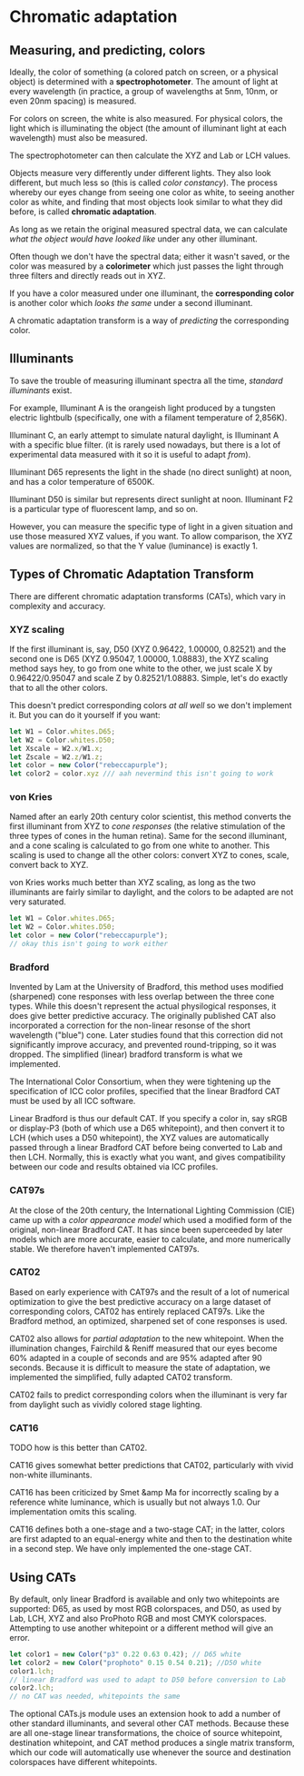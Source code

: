 # Chromatic adaptation

## Measuring, and predicting, colors

Ideally, the color of something
(a colored patch on screen, or a physical object)
is determined with a __spectrophotometer__.
The amount of light at every wavelength
(in practice, a group of wavelengths
at 5nm, 10nm, or even 20nm spacing)
is measured.

For colors on screen, the white is also measured.
For physical colors, the light which is illuminating the object
(the amount of illuminant light at each wavelength)
must also be measured.

The spectrophotometer can then calculate the XYZ and Lab or LCH values.

Objects measure very differently under different lights.
They also look different, but much less so
(this is called _color constancy_).
The process whereby our eyes change from seeing one color as white,
to seeing another color as white,
and finding that most objects look similar to what they did before,
is called __chromatic adaptation__.

As long as we retain the original measured spectral data,
we can calculate _what the object would have looked like_
under any other illuminant.

Often though we don't have the spectral data;
either it wasn't saved,
or the color was measured by a __colorimeter__
which just passes the light through three filters
and directly reads out in XYZ.

If you have a color measured under one illuminant,
the __corresponding color__ is another color which
_looks the same_ under a second illuminant.

A chromatic adaptation transform is a way of _predicting_
the corresponding color.

## Illuminants

To save the trouble of measuring illuminant spectra all the time,
_standard illuminants_ exist.

For example, Illuminant A is the orangeish light
produced by a tungsten electric lightbulb
(specifically, one with a filament temperature of 2,856K).

Illuminant C, an early attempt to simulate natural daylight,
is Illuminant A with a specific blue filter.
(it is rarely used nowadays,
but there is a lot of experimental data measured with it
so it is useful to adapt _from_).

Illuminant D65 represents the light in the shade (no direct sunlight) at noon,
and has a color temperature of 6500K.

Illuminant D50 is similar but represents direct sunlight at noon.
Illuminant F2 is a particular type of fluorescent lamp, and so on.

However, you can measure the specific type of light
in a given situation and use those measured XYZ values,
if you want. To allow comparison, the XYZ values are normalized,
so that the Y value (luminance) is exactly 1.


## Types of Chromatic Adaptation Transform

There are different chromatic adaptation transforms (CATs),
which vary in complexity and accuracy.

### XYZ scaling

If the first illuminant is, say, D50 (XYZ 0.96422, 1.00000, 0.82521)
and the second one is D65 (XYZ 0.95047, 1.00000, 1.08883),
the XYZ scaling method says hey,
to go from one white to the other,
we just scale X by 0.96422/0.95047
and scale Z by 0.82521/1.08883.
Simple, let's do exactly that to all the other colors.

This doesn't predict corresponding colors _at all well_
so we don't implement it. But you can do it yourself if you want:

```js
let W1 = Color.whites.D65;
let W2 = Color.whites.D50;
let Xscale = W2.x/W1.x;
let Zscale = W2.z/W1.z;
let color = new Color("rebeccapurple");
let color2 = color.xyz /// aah nevermind this isn't going to work
```

### von Kries

Named after an early 20th century color scientist,
this method converts the first illuminant
from XYZ to _cone responses_
(the relative stimulation of the three types of cones in the human retina).
Same for the second illuminant,
and a cone scaling is calculated to go from one white to another.
This scaling is used to change all the other colors:
convert XYZ to cones, scale, convert back to XYZ.

von Kries works much better than XYZ scaling,
as long as the two illuminants are fairly similar to daylight,
and the colors to be adapted are not very saturated.

```js
let W1 = Color.whites.D65;
let W2 = Color.whites.D50;
let color = new Color("rebeccapurple");
// okay this isn't going to work either
```

### Bradford

Invented by Lam at the University of Bradford,
this method uses modified (sharpened) cone responses
with less overlap between the three cone types.
While this doesn't represent the actual physilogical responses,
it does give better predictive accuracy.
The originally published CAT also incorporated
a correction for the non-linear resonse of the
short wavelength ("blue") cone.
Later studies found that this correction
did not significantly improve accuracy,
and prevented round-tripping,
so it was dropped.
The simplified (linear) bradford transform is what we implemented.

The International Color Consortium,
when they were tightening up the specification of ICC color profiles,
specified that the linear Bradford CAT must be used by all ICC software.

Linear Bradford is thus our default CAT.
If you specify a color in, say sRGB or display-P3
(both of which use a D65 whitepoint),
and then convert it to LCH (which uses a D50 whitepoint),
the XYZ values are automatically passed through a linear Bradford CAT
before being converted to Lab and then LCH.
Normally, this is exactly what you want,
and gives compatibility between our code
and results obtained via ICC profiles.

### CAT97s

At the close of the 20th century,
the International Lighting Commission (CIE)
came up with a _color appearance model_
which used a modified form of the original, non-linear Bradford CAT.
It has since been superceeded by later models
which are more accurate,
easier to calculate,
and more numerically stable.
We therefore haven't implemented CAT97s.

### CAT02

Based on early experience with CAT97s
and the result of a lot of numerical optimization
to give the best predictive accuracy
on a large dataset of corresponding colors,
CAT02 has entirely replaced CAT97s.
Like the Bradford method,
an optimized, sharpened set of cone responses is used.

CAT02 also allows for _partial adaptation_ to the new whitepoint.
When the illumination changes, Fairchild &amp; Reniff measured that
our eyes become 60% adapted in a couple of seconds
and are 95% adapted after 90 seconds.
Because it is difficult to measure the state of adaptation,
we implemented the simplified, fully adapted CAT02 transform.

CAT02 fails to predict corresponding colors when the illuminant
is very far from daylight
such as vividly colored stage lighting.

### CAT16

TODO how is this better than CAT02.

CAT16 gives somewhat better predictions that CAT02,
particularly with vivid non-white illuminants.

CAT16 has been criticized by Smet &amp Ma
for incorrectly scaling by a reference white luminance,
which is usually but not always 1.0.
Our implementation omits this scaling.

CAT16 defines both a one-stage and a two-stage CAT;
in the latter, colors are first adapted to an equal-energy white
and then to the destination white in a second step.
We have only implemented the one-stage CAT.

## Using CATs

By default, only linear Bradford is available
and only two whitepoints are supported:
D65, as used by most RGB colorspaces,
and D50, as used by Lab, LCH, XYZ
and also ProPhoto RGB and most CMYK colorspaces.
Attempting to use another whitepoint or a different method will give an error.

```js
let color1 = new Color("p3" 0.22 0.63 0.42); // D65 white
let color2 = new Color("prophoto" 0.15 0.54 0.21); //D50 white
color1.lch;
// linear Bradford was used to adapt to D50 before conversion to Lab
color2.lch;
// no CAT was needed, whitepoints the same
```

The optional CATs.js module
uses an extension hook to add
a number of other standard illuminants,
and several other CAT methods.
Because these are all one-stage linear transformations,
the choice of source whitepoint, destination whitepoint,
and CAT method produces a single matrix transform,
which our code will automatically use
whenever the source and destination colorspaces have different whitepoints.
